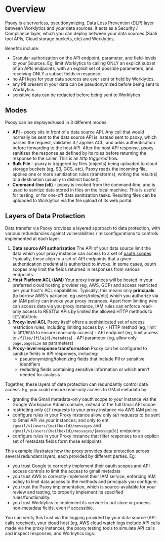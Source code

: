 # Overview

Psoxy is a serverless, pseudonymizing, Data Loss Prevention (DLP) layer  between Worklytics and your
data sources. It acts as a Security / Compliance layer, which you can deploy between your data sources
(SaaS tool APIs, Cloud storage buckets, etc) and Worklytics.

Benefits include:
  - Granular authorization on the API endpoint, parameter, and field-levels to your Sources. Eg, limit
    Worklytics to calling ONLY an explicit subset of an APIs endpoints, with an explicit set of
    possible parameters, and receiving ONLY a subset fields in response.
  - no API keys for your data sources are ever sent or held by Worklytics.
  - any PII present in your data can be pseudonymized before being sent to Worklytics
  - sensitive data can be redacted before being sent to Worklytics


## Modes

Psoxy can be deployed/used in 3 different modes:

- **API** - psoxy sits in front of a data source API. Any call that would normally be sent to the
  data source API is instead sent to psoxy, which parses the request, validates it / applies ACL,
  and adds authentication before forwarding to the host API. After the host API response, psoxy
  sanitizes the response as defined by its roles before returning the response to the caller. This
  is an _http triggered_ flow.
- **Bulk File** - psoxy is triggered by files (objects) being uploaded to cloud storage buckets (eg,
  S3, GCS, etc). Psoxy reads the incoming file, applies one or more sanitization rules (transforms),
  writing the result(s) to a destination (usually in distinct bucket).
- **Command-line (cli)** - psoxy is invoked from the command-line, and is used to sanitize data
  stored in files on the local machine. This is useful for testing, or for one-off data sanitization
  tasks. Resulting files can be uploaded to Worklytics via the file upload of its web portal.


## Layers of Data Protection

Data transfer via Psoxy provides a layered approach to data protection, with various redundancies
against vulnerabilities / misconfigurations to controls implemented at each layer.

1. **Data source API authorization** The API of your data source limit the data which your proxy
   instance can access to a set of [oauth scopes](https://oauth.net/2/scope/). Typically, these
   align to a set of API endpoints that a given authentication credential is authorized to invoke.
   In some cases, oauth scopes may limit the fields returned in responses from various endpoints.
2. **Host Platform ACL (IAM)**  Your proxy instances will be hosted in your preferred cloud hosting
   provider (eg, AWS, GCP) and access restricted per your host's ACL capabilities. Typically, this
   means only **principals** (to borrow AWS's parlance, eg users/roles/etc) which you authorize
   via an IAM policy can invoke your proxy instances. Apart from limiting *who* can access data via
   you proxy instance, IAM rules can enforce read-only access to RESTful APIs by limited the allowed
   HTTP methods to `GET`/`HEAD`/etc.
3. **Proxy-level ACL** Psoxy itself offers a sophisticated set of access restriction rules,
   including limiting access by:
       - HTTP method (eg, limit to `GET`/`HEAD` to ensure read-only access)
       - API endpoint (eg, limit access to `/files/{fileId}/metadata`)
       - API parameter (eg, allow only `page,pageSize` as parameters)
4. **Proxy-level response transformation** Psoxy can be configured to sanitize fields in API
   responses, including:
      - pseudonymizing/tokenizing fields that include PII or sensitive identifiers
      - redacting fields containing sensitive information or which aren't needed for analysis

Together, these layers of data protection can redundantly control data access. Eg, you could ensure
read-only access to GMail metadata by:
  - granting the Gmail metadata-only oauth scope to your instance via the Google Workspace Admin
    console, instead of the full Gmail API scope
  - restricting only `GET` requests to your proxy instance via AWS IAM policy
  - configure rules in your Proxy instance allow only `GET` requests to be sent to Gmail API via
    your instances; and only to eht `/gmail/v1/users/{mailboxId}/messages` and
    `/gmail/v1/users/{mailboxId}/messages/{messageId}` endpoints
  - configure rules in your Proxy instance that filter responses to an explicit set of metadata
    fields form those endpoints

This example illustrates how the proxy provides data protection across several redundant layers, each
provided by different parties. Eg:
   - you trust Google to correctly implement their oauth scopes and API access controls to limit the
     access to gmail metadata
   - you trust AWS to correctly implement their IAM service, enforcing IAM policy to limit data
     access to the methods and principals you configure.
   - you trust the Psoxy implementation, which is source-available for your review and testing, to
     properly implement its specified rules/functionality.
   - you trust Worklytics to implement its service to not store or process non-metadata fields, even
     if accessible.

You can verify this trust via the logging provided by your data source (API calls received), your
cloud host (eg, AWS cloud watch logs include API calls made via the proxy instance), the psoxy
testing tools to simulate API calls and inspect responses, and Worklytics logs.


